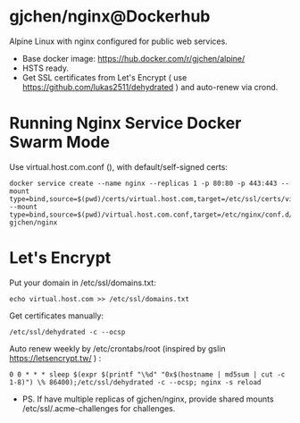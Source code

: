# gjchen/nginx@Dockerhub
Alpine Linux with nginx configured for public web services.
* Base docker image: https://hub.docker.com/r/gjchen/alpine/
* HSTS ready.
* Get SSL certificates from Let's Encrypt ( use https://github.com/lukas2511/dehydrated ) and auto-renew via crond.

# Running Nginx Service Docker Swarm Mode
Use virtual.host.com.conf (), with default/self-signed certs:
```
docker service create --name nginx --replicas 1 -p 80:80 -p 443:443 --mount type=bind,source=$(pwd)/certs/virtual.host.com,target=/etc/ssl/certs/virtual.host.com --mount type=bind,source=$(pwd)/virtual.host.com.conf,target=/etc/nginx/conf.d/virtual.host.com.conf gjchen/nginx
``` 

# Let's Encrypt
Put your domain in /etc/ssl/domains.txt:
```
echo virtual.host.com >> /etc/ssl/domains.txt
```

Get certificates manually:
```
/etc/ssl/dehydrated -c --ocsp
```

Auto renew weekly by /etc/crontabs/root (inspired by gslin https://letsencrypt.tw/ ) :
```
0 0 * * * sleep $(expr $(printf "\%d" "0x$(hostname | md5sum | cut -c 1-8)") \% 86400);/etc/ssl/dehydrated -c --ocsp; nginx -s reload
```

* PS. If have multiple replicas of gjchen/nginx, provide shared mounts /etc/ssl/.acme-challenges for challenges.

